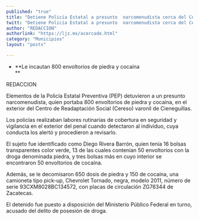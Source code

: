 ```yaml
---
published: "true"
title: "Detiene Policía Estatal a presunto  narcomenudista cerca del Cereso"
twitt: "Detiene Policía Estatal a presunto  narcomenudista cerca del Cereso"
author: "REDACCION"
authorlink: "https://ljz.mx/acercade.html"
category: "Municipios"
layout: "posts"

---
```


*   **Le incautan 800 envoltorios de piedra y cocaína  
    **


  REDACCION



  Elementos de la Policía Estatal Preventiva (PEP) detuvieron a un presunto narcomenudista, quien portaba 800 envoltorios de piedra y cocaína, en el exterior del Centro de Readaptación Social (Cereso) varonil de Cieneguillas.



  Los policías realizaban labores rutinarias de cobertura en seguridad y vigilancia en el exterior del penal cuando detectaron al individuo, cuya conducta los alertó y procedieron a revisarlo.



  El sujeto fue identificado como Diego Rivera Barrón, quien tenía 16 bolsas transparentes color verde, 13 de las cuales contenían 50 envoltorios con la droga denominada piedra, y tres bolsas más en cuyo interior se encontraron 50 envoltorios de cocaína.



  Además, se le decomisaron 650 dosis de piedra y 150 de cocaína, una camioneta tipo pick-up, Chevrolet Tornado, negra, modelo 2011, número de serie 93CXM8028BC134572, con placas de circulación ZG76344 de Zacatecas.



  El detenido fue puesto a disposición del Ministerio Público Federal en turno, acusado del delito de posesión de droga.

